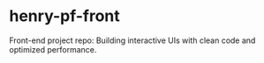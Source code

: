 # henry-pf-front
Front-end project repo: Building interactive UIs with clean code and optimized performance.
